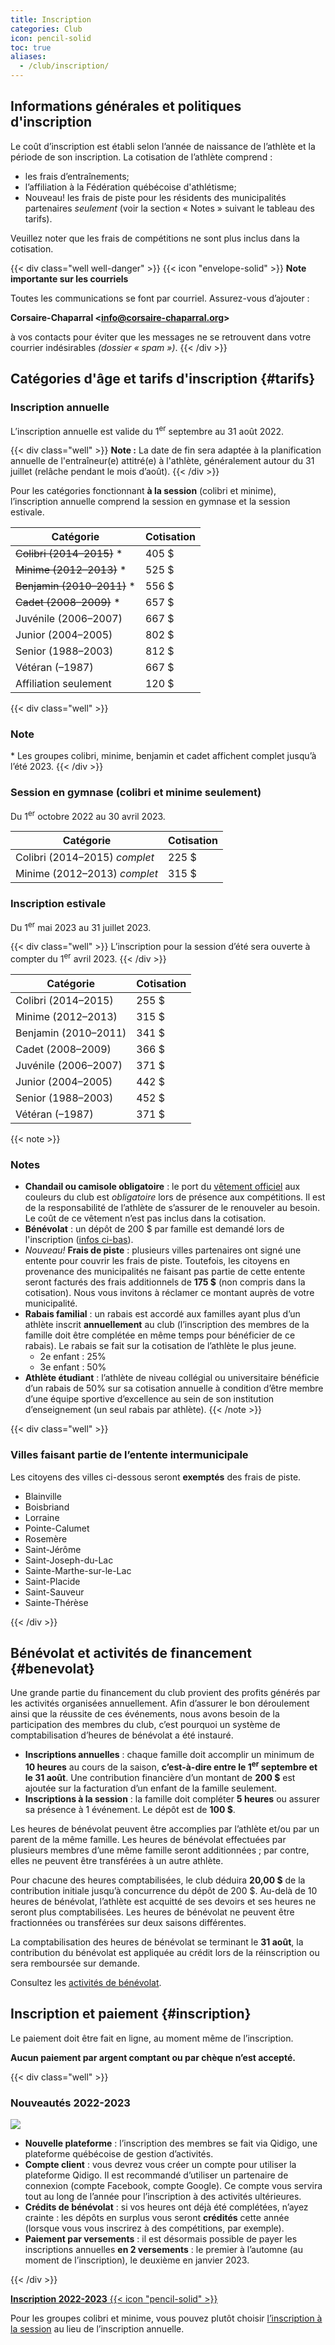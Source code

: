 ```yaml
---
title: Inscription
categories: Club
icon: pencil-solid
toc: true
aliases:
  - /club/inscription/
---
```


## Informations générales et politiques d'inscription

Le coût d’inscription est établi selon l’année de naissance de l’athlète et la période de son inscription.
La cotisation de l’athlète comprend :

- les frais d’entraînements;
- l’affiliation à la Fédération québécoise d'athlétisme;
- <span class="badge badge-tertiary">Nouveau!</span> les frais de piste pour les résidents des municipalités partenaires _seulement_ (voir la section «&nbsp;Notes&nbsp;» suivant le tableau des tarifs).

Veuillez noter que les frais de compétitions ne sont plus inclus dans la cotisation.

{{< div class="well well-danger" >}}
{{< icon "envelope-solid" >}} **Note importante sur les courriels**

Toutes les communications se font par courriel. Assurez-vous d’ajouter :

**Corsaire-Chaparral \<info@corsaire-chaparral.org\>**

à vos contacts pour éviter que les messages ne se retrouvent dans votre courrier indésirables _(dossier « spam »)_.
{{< /div >}}

## Catégories d'âge et tarifs d'inscription {#tarifs}

### Inscription annuelle

L’inscription annuelle est valide du 1<sup>er</sup> septembre au 31 août 2022.

{{< div class="well" >}}
**Note :** La date de fin sera adaptée à la planification annuelle de l'entraîneur(e) attitré(e) à l'athlète, généralement autour du 31 juillet (relâche pendant le mois d’août).
{{< /div >}}

Pour les catégories fonctionnant **à la session** (colibri et minime), l’inscription annuelle comprend la session en gymnase et la session estivale.

| Catégorie             | Cotisation |
|-----------------------|------------|
| ~~Colibri (2014–2015)~~ \* | 405 $      |
| ~~Minime (2012–2013)~~ \* | 525 $      |
| ~~Benjamin (2010–2011)~~ \*  | 556 $      |
| ~~Cadet (2008–2009)~~ \* | 657 $      |
| Juvénile (2006–2007)  | 667 $      |
| Junior (2004–2005)    | 802 $      |
| Senior (1988–2003)    | 812 $      |
| Vétéran (–1987)       | 667 $      |
| Affiliation seulement | 120 $      |

{{< div class="well" >}}
### Note

\* Les groupes colibri, minime, benjamin et cadet affichent complet jusqu’à l’été 2023.
{{< /div >}}

### Session en gymnase (colibri et minime seulement)

Du 1<sup>er</sup> octobre 2022 au 30 avril 2023.

| Catégorie            | Cotisation |
|----------------------|------------|
| Colibri (2014–2015) <em class="badge badge-danger">complet</span>  | 225 $      |
| Minime (2012–2013) <em class="badge badge-danger">complet</span>     | 315 $      |

### Inscription estivale

Du 1<sup>er</sup> mai 2023 au 31 juillet 2023.

{{< div class="well" >}}
L’inscription pour la session d’été sera ouverte à compter du 1<sup>er</sup> avril 2023.
{{< /div >}}


| Catégorie             | Cotisation |
|-----------------------|------------|
| Colibri (2014–2015)   | 255 $      |
| Minime (2012–2013)    | 315 $      |
| Benjamin (2010–2011)  | 341 $      |
| Cadet (2008–2009)     | 366 $      |
| Juvénile (2006–2007)  | 371 $      |
| Junior (2004–2005)    | 442 $      |
| Senior (1988–2003)    | 452 $      |
| Vétéran (–1987)       | 371 $      |

{{< note >}}
### Notes

- **Chandail ou camisole obligatoire** : le port du [vêtement officiel](/club/vetements/) aux couleurs du club est _obligatoire_ lors de présence aux compétitions.  Il est de la responsabilité de l’athlète de s’assurer de le renouveler au besoin. Le coût de ce vêtement n’est pas inclus dans la cotisation.
- **Bénévolat** : un dépôt de 200&nbsp;$ par famille est demandé lors de l'inscription ([infos ci-bas](#benevolat)).
- <em class="badge badge-tertiary">Nouveau!</em> **Frais de piste** : plusieurs villes partenaires ont signé une entente pour couvrir les frais de piste. Toutefois, les citoyens en provenance des municipalités ne faisant pas partie de cette entente seront facturés des frais additionnels de **175 $** (non compris dans la cotisation). Nous vous invitons à réclamer ce montant auprès de votre municipalité.
- **Rabais familial** : un rabais est accordé aux familles ayant plus d’un athlète inscrit **annuellement** au club (l’inscription des membres de la famille doit être complétée en même temps pour bénéficier de ce rabais). Le rabais se fait sur la cotisation de l’athlète le plus jeune.
  - 2e enfant : 25%
  - 3e enfant : 50%
- **Athlète étudiant** : l’athlète de niveau collégial ou universitaire bénéficie d’un rabais de 50% sur sa cotisation annuelle à condition d’être membre d’une équipe sportive d’excellence au sein de son institution d’enseignement (un seul rabais par athlète).
{{< /note >}}


{{< div class="well" >}}
<h3>Villes faisant partie de l’entente intermunicipale</h3>

Les citoyens des villes ci-dessous seront **exemptés** des frais de piste.

- Blainville
- Boisbriand
- Lorraine
- Pointe-Calumet
- Rosemère
- Saint-Jérôme
- Saint-Joseph-du-Lac
- Sainte-Marthe-sur-le-Lac
- Saint-Placide
- Saint-Sauveur
- Sainte-Thérèse

{{< /div >}}

## Bénévolat et activités de financement {#benevolat}

Une grande partie du financement du club provient des profits générés par les activités organisées annuellement. Afin d’assurer le bon déroulement ainsi que la réussite de ces événements, nous avons besoin de la participation des membres du club, c’est pourquoi un système de comptabilisation d’heures de bénévolat a été instauré.

- **Inscriptions annuelles** : chaque famille doit accomplir un minimum de **10 heures** au cours de la saison, **c’est-à-dire entre le 1<sup>er</sup> septembre et le 31 août**.  Une contribution financière d’un montant de **200&nbsp;$** est ajoutée sur la facturation d’un enfant de la famille seulement.
- **Inscriptions à la session** : la famille doit compléter **5 heures** ou assurer sa présence à 1 événement. Le dépôt est de **100&nbsp;$**.

Les heures de bénévolat peuvent être accomplies par l’athlète et/ou par un parent de la même famille. Les heures de bénévolat effectuées par plusieurs membres d’une même famille seront additionnées ; par contre, elles ne peuvent être transférées à un autre athlète.

Pour chacune des heures comptabilisées, le club déduira **20,00&nbsp;$** de la contribution initiale jusqu’à concurrence du dépôt de 200 $. Au-delà de 10 heures de bénévolat, l’athlète est acquitté de ses devoirs et ses heures ne seront plus comptabilisées. Les heures de bénévolat ne peuvent être fractionnées ou transférées sur deux saisons différentes.

La comptabilisation des heures de bénévolat se terminant le **31 août**, la contribution du bénévolat est appliquée au crédit lors de la réinscription ou sera remboursée sur demande.

Consultez les [activités de bénévolat](/club/benevolat/).


## Inscription et paiement {#inscription}

Le paiement doit être fait en ligne, au moment même de l’inscription.

**Aucun paiement par argent comptant ou par chèque n’est accepté.**

{{< div class="well" >}}
### Nouveautés 2022-2023

![](/img/logo-qidigo.png)

- **Nouvelle plateforme** : l’inscription des membres se fait via Qidigo, une plateforme québécoise de gestion d’activités.
- **Compte client** : vous devrez vous créer un compte pour utiliser la plateforme Qidigo. Il est recommandé d’utiliser un partenaire de connexion (compte Facebook, compte Google). Ce compte vous servira tout au long de l’année pour l’inscription à des activités ultérieures.
- **Crédits de bénévolat** : si vos heures ont déjà été complétées, n’ayez crainte : les dépôts en surplus vous seront **crédités** cette année (lorsque vous vous inscrirez à des compétitions, par exemple).
- **Paiement par versements** : il est désormais possible de payer les inscriptions annuelles **en 2 versements** : le premier à l’automne (au moment de l’inscription), le deuxième en janvier 2023.


{{< /div >}}

<a class="btn btn-primary btn--block -lg" href="https://www.qidigo.com/u/Club-dathletisme-Corsaire-Chaparral/memberships/1303">**Inscription 2022-2023** {{< icon "pencil-solid" >}}</a>

Pour les groupes colibri et minime, vous pouvez plutôt choisir [l’inscription à la session](https://www.qidigo.com/u/Club-dathletisme-Corsaire-Chaparral/activity/15348/session) au lieu de l’inscription annuelle.
